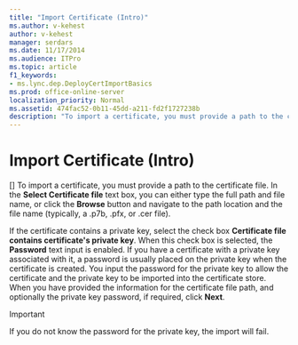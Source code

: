 ```yaml
---
title: "Import Certificate (Intro)"
ms.author: v-kehest
author: v-kehest
manager: serdars
ms.date: 11/17/2014
ms.audience: ITPro
ms.topic: article
f1_keywords:
- ms.lync.dep.DeployCertImportBasics
ms.prod: office-online-server
localization_priority: Normal
ms.assetid: 474fac52-0b11-45dd-a211-fd2f1727238b
description: "To import a certificate, you must provide a path to the certificate file. In the Select Certificate file text box, you can either type the full path and file name, or click the Browse button and navigate to the path location and the file name (typically, a .p7b, .pfx, or .cer file)."
---
```


# Import Certificate (Intro)
[]
To import a certificate, you must provide a path to the certificate file. In the **Select Certificate file** text box, you can either type the full path and file name, or click the **Browse** button and navigate to the path location and the file name (typically, a .p7b, .pfx, or .cer file).
  
If the certificate contains a private key, select the check box **Certificate file contains certificate's private key**. When this check box is selected, the **Password** text input is enabled. If you have a certificate with a private key associated with it, a password is usually placed on the private key when the certificate is created. You input the password for the private key to allow the certificate and the private key to be imported into the certificate store. When you have provided the information for the certificate file path, and optionally the private key password, if required, click **Next**.
  
> [!IMPORTANT]
> If you do not know the password for the private key, the import will fail. 
  

